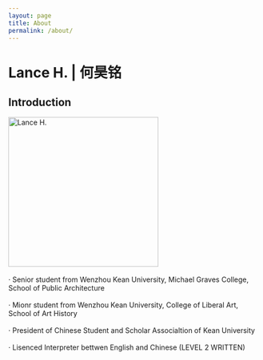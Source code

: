 ```yaml
---
layout: page
title: About
permalink: /about/
---
```

# Lance H. | 何昊铭

## Introduction
<img alt="Lance H." src="https://github.com/LanceHHe/LanceH./blob/master/Page%20Material/figure.jpg?raw=true" width="300">
<br>
<br>
· Senior student from Wenzhou Kean University, Michael Graves College, School of Public Architecture
<br>
<br>
· Mionr student from Wenzhou Kean University, College of Liberal Art, School of Art History
<br>
<br>
· President of Chinese Student and Scholar Associaltion of Kean University
<br>
<br>
· Lisenced Interpreter bettwen English and Chinese (LEVEL 2 WRITTEN)
